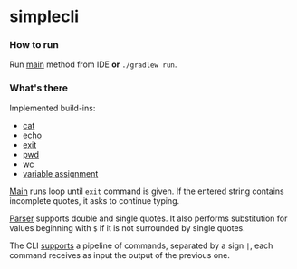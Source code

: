 # simplecli

### How to run

Run [main](src/main/java/ru/itmo/simplecli/Main.java)
method from IDE **or** `./gradlew run`.

### What's there

Implemented build-ins:
- [cat](src/main/java/ru/itmo/simplecli/executor/commands/Cat.java)
- [echo](src/main/java/ru/itmo/simplecli/executor/commands/Echo.java)
- [exit](src/main/java/ru/itmo/simplecli/executor/commands/Exit.java)
- [pwd](src/main/java/ru/itmo/simplecli/executor/commands/Pwd.java)
- [wc](src/main/java/ru/itmo/simplecli/executor/commands/WC.java)
- [variable assignment](src/main/java/ru/itmo/simplecli/executor/commands/Assignment.java)

[Main](src/main/java/ru/itmo/simplecli/Main.java) runs loop until `exit` command is given.
If the entered string contains incomplete quotes, it asks to continue typing.

[Parser](src/main/java/ru/itmo/simplecli/executor/Parser.java) supports double and single quotes.
It also performs substitution for values beginning with `$` if it is not surrounded by single quotes.

The CLI [supports](src/main/java/ru/itmo/simplecli/executor/PipedCommand.java) a pipeline of commands, separated by a sign `|`,
each command receives as input the output of the previous one.